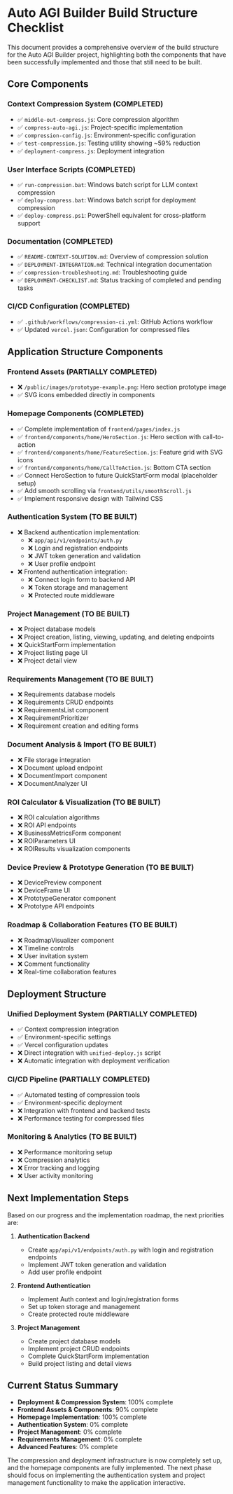 # Auto AGI Builder Build Structure Checklist

This document provides a comprehensive overview of the build structure for the Auto AGI Builder project, highlighting both the components that have been successfully implemented and those that still need to be built.

## Core Components

### Context Compression System (COMPLETED)
- ✅ `middle-out-compress.js`: Core compression algorithm
- ✅ `compress-auto-agi.js`: Project-specific implementation
- ✅ `compression-config.js`: Environment-specific configuration
- ✅ `test-compression.js`: Testing utility showing ~59% reduction
- ✅ `deployment-compress.js`: Deployment integration

### User Interface Scripts (COMPLETED)
- ✅ `run-compression.bat`: Windows batch script for LLM context compression
- ✅ `deploy-compress.bat`: Windows batch script for deployment compression
- ✅ `deploy-compress.ps1`: PowerShell equivalent for cross-platform support

### Documentation (COMPLETED)
- ✅ `README-CONTEXT-SOLUTION.md`: Overview of compression solution
- ✅ `DEPLOYMENT-INTEGRATION.md`: Technical integration documentation
- ✅ `compression-troubleshooting.md`: Troubleshooting guide
- ✅ `DEPLOYMENT-CHECKLIST.md`: Status tracking of completed and pending tasks

### CI/CD Configuration (COMPLETED)
- ✅ `.github/workflows/compression-ci.yml`: GitHub Actions workflow
- ✅ Updated `vercel.json`: Configuration for compressed files

## Application Structure Components

### Frontend Assets (PARTIALLY COMPLETED)
- ❌ `/public/images/prototype-example.png`: Hero section prototype image
- ✅ SVG icons embedded directly in components

### Homepage Components (COMPLETED)
- ✅ Complete implementation of `frontend/pages/index.js`
- ✅ `frontend/components/home/HeroSection.js`: Hero section with call-to-action
- ✅ `frontend/components/home/FeatureSection.js`: Feature grid with SVG icons
- ✅ `frontend/components/home/CallToAction.js`: Bottom CTA section
- ✅ Connect HeroSection to future QuickStartForm modal (placeholder setup)
- ✅ Add smooth scrolling via `frontend/utils/smoothScroll.js`
- ✅ Implement responsive design with Tailwind CSS

### Authentication System (TO BE BUILT)
- ❌ Backend authentication implementation:
  - ❌ `app/api/v1/endpoints/auth.py`
  - ❌ Login and registration endpoints
  - ❌ JWT token generation and validation
  - ❌ User profile endpoint
- ❌ Frontend authentication integration:
  - ❌ Connect login form to backend API
  - ❌ Token storage and management
  - ❌ Protected route middleware

### Project Management (TO BE BUILT)
- ❌ Project database models
- ❌ Project creation, listing, viewing, updating, and deleting endpoints
- ❌ QuickStartForm implementation
- ❌ Project listing page UI
- ❌ Project detail view

### Requirements Management (TO BE BUILT)
- ❌ Requirements database models
- ❌ Requirements CRUD endpoints
- ❌ RequirementsList component
- ❌ RequirementPrioritizer
- ❌ Requirement creation and editing forms

### Document Analysis & Import (TO BE BUILT)
- ❌ File storage integration
- ❌ Document upload endpoint
- ❌ DocumentImport component
- ❌ DocumentAnalyzer UI

### ROI Calculator & Visualization (TO BE BUILT)
- ❌ ROI calculation algorithms
- ❌ ROI API endpoints
- ❌ BusinessMetricsForm component
- ❌ ROIParameters UI
- ❌ ROIResults visualization components

### Device Preview & Prototype Generation (TO BE BUILT)
- ❌ DevicePreview component
- ❌ DeviceFrame UI
- ❌ PrototypeGenerator component
- ❌ Prototype API endpoints

### Roadmap & Collaboration Features (TO BE BUILT)
- ❌ RoadmapVisualizer component
- ❌ Timeline controls
- ❌ User invitation system
- ❌ Comment functionality
- ❌ Real-time collaboration features

## Deployment Structure

### Unified Deployment System (PARTIALLY COMPLETED)
- ✅ Context compression integration
- ✅ Environment-specific settings
- ✅ Vercel configuration updates
- ❌ Direct integration with `unified-deploy.js` script
- ❌ Automatic integration with deployment verification

### CI/CD Pipeline (PARTIALLY COMPLETED)
- ✅ Automated testing of compression tools
- ✅ Environment-specific deployment
- ❌ Integration with frontend and backend tests
- ❌ Performance testing for compressed files

### Monitoring & Analytics (TO BE BUILT)
- ❌ Performance monitoring setup
- ❌ Compression analytics
- ❌ Error tracking and logging
- ❌ User activity monitoring

## Next Implementation Steps

Based on our progress and the implementation roadmap, the next priorities are:

1. **Authentication Backend**
   - Create `app/api/v1/endpoints/auth.py` with login and registration endpoints
   - Implement JWT token generation and validation
   - Add user profile endpoint

2. **Frontend Authentication**
   - Implement Auth context and login/registration forms
   - Set up token storage and management
   - Create protected route middleware

3. **Project Management**
   - Create project database models
   - Implement project CRUD endpoints
   - Complete QuickStartForm implementation
   - Build project listing and detail views

## Current Status Summary

- **Deployment & Compression System**: 100% complete
- **Frontend Assets & Components**: 90% complete
- **Homepage Implementation**: 100% complete
- **Authentication System**: 0% complete
- **Project Management**: 0% complete
- **Requirements Management**: 0% complete
- **Advanced Features**: 0% complete

The compression and deployment infrastructure is now completely set up, and the homepage components are fully implemented. The next phase should focus on implementing the authentication system and project management functionality to make the application interactive.
